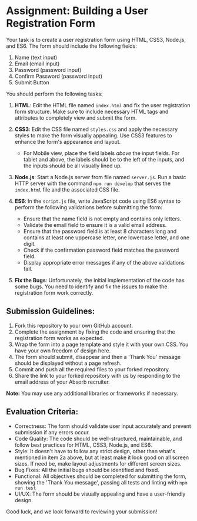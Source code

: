 # Assignment: Building a User Registration Form

Your task is to create a user registration form using HTML, CSS3, Node.js, and ES6. The form should include the following fields:

1. Name (text input)
2. Email (email input)
3. Password (password input)
4. Confirm Password (password input)
5. Submit Button

You should perform the following tasks:

1. **HTML**: Edit the HTML file named `index.html` and fix the user registration form structure. Make sure to include necessary HTML tags and attributes to completely view and submit the form.
2. **CSS3**: Edit the CSS file named `styles.css` and apply the necessary styles to make the form visually appealing. Use CSS3 features to enhance the form's appearance and layout.
   - For Mobile view, place the field labels _above_ the input fields. For tablet and above, the labels should be to the left of the inputs, and the inputs should be all visually lined up.
3. **Node.js**: Start a Node.js server from file named `server.js`. Run a basic HTTP server with the command `npm run develop` that serves the `index.html` file and the associated CSS file.
4. **ES6**: In the `script.js` file, write JavaScript code using ES6 syntax to perform the following validations before submitting the form:
    - Ensure that the name field is not empty and contains only letters.
    - Validate the email field to ensure it is a valid email address.
    - Ensure that the password field is at least 8 characters long and contains at least one uppercase letter, one lowercase letter, and one digit.
    - Check if the confirmation password field matches the password field.
    - Display appropriate error messages if any of the above validations fail.

5. **Fix the Bugs**: Unfortunately, the initial implementation of the code has some bugs. You need to identify and fix the issues to make the registration form work correctly.

## Submission Guidelines:

1. Fork this repository to your own GitHub account.
2. Complete the assignment by fixing the code and ensuring that the registration form works as expected.
3. Wrap the form into a page template and style it with your own CSS. You have your own freedom of design here.
4. The form should submit, disappear and then a 'Thank You' message should be displayed without a page refresh.
5. Commit and push all the required files to your forked repository.
6. Share the link to your forked repository with us by responding to the email address of your Absorb recruiter.

**Note:** You may use any additional libraries or frameworks if necessary.

## Evaluation Criteria:

- Correctness: The form should validate user input accurately and prevent submission if any errors occur.
- Code Quality: The code should be well-structured, maintainable, and follow best practices for HTML, CSS3, Node.js, and ES6.
- Style: It doesn't have to follow any strict design, other than what's mentioned in item 2a above, but at least make it look good on all screen sizes. If need be, make layout adjustments for different screen sizes.
- Bug Fixes: All the initial bugs should be identified and fixed.
- Functional: All objectives should be completed for submitting the form, showing the 'Thank You message', passing all tests and linting with `npm run test`
- UI/UX: The form should be visually appealing and have a user-friendly design.

Good luck, and we look forward to reviewing your submission!
